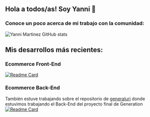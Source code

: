 ## Hola a todos/as! Soy Yanni 👋

<!--
**YanniMartinez/YanniMartinez** is a ✨ _special_ ✨ repository because its `README.md` (this file) appears on your GitHub profile.

Here are some ideas to get you started:

- 🔭 I’m currently working on ...
- 🌱 I’m currently learning ...
- 👯 I’m looking to collaborate on ...
- 🤔 I’m looking for help with ...
- 💬 Ask me about ...
- 📫 How to reach me: ...
- 😄 Pronouns: ...
- ⚡ Fun fact: ...
-->

### Conoce un poco acerca de mi trabajo con la comunidad:


![Yanni Martinez GitHub stats](https://github-readme-stats.vercel.app/api?username=YanniMartinez&show_icons=true&theme=radical)

## Mis desarrollos más recientes:

### Ecommerce Front-End

[![Readme Card](https://github-readme-stats.vercel.app/api/pin/?username=YanniMartinez&repo=XForce-ProyectoIntegrador)](https://github.com/YanniMartinez/XForce-ProyectoIntegrador)

### Ecommerce Back-End
También estuve trabajando sobre el repositorio de  [generaluri](https://github.com/generaliru/xCommerce) donde estuvimos trabajando el Back-End del proyecto final de Generation
[![Readme Card](https://github-readme-stats.vercel.app/api/pin/?username=generaliru&repo=xCommerce&show_owner=true)](https://github.com/generaliru/xCommerce)
